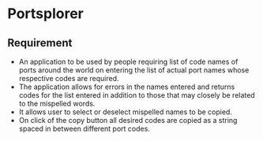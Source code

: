 # Portsplorer

## Requirement

- An application to be used by people requiring list of code names of ports around the world on entering the list of actual port names whose respective codes are required.
- The application allows for errors in the names entered and returns codes for the list entered in addition to those that may closely be related to the mispelled words.
- It allows user to select or deselect mispelled names to be copied.
- On click of the copy button all desired codes are copied as a string spaced in between different port codes.
